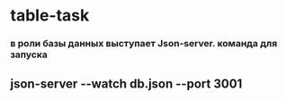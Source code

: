 # table-task
### в роли базы данных выступает Json-server. команда для запуска
## json-server --watch db.json --port 3001
